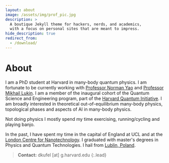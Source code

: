 ```yaml
---
layout: about
image: /assets/img/prof_pic.jpg
description: >
  A boutique Jekyll theme for hackers, nerds, and academics,
  with a focus on personal sites that are meant to impress.
hide_description: true
redirect_from:
  - /download/
---
```


# About

<!--author-->

<!-- ![Screenshot](assets/img/prof_pic.jpg){: width="250" height="80"} -->

<!-- <p style="text-align:center;"><img src="/assets/img/prof_pic.jpg" width="150"/></p> -->

I am a PhD student at Harvard in many-body quantum physics. I am fortunate to be currently working with [Professor Norman Yao](https://www.physics.harvard.edu/people/norman-y-yao) and [Professor Mikhail Lukin](https://www.physics.harvard.edu/people/facpages/lukin). I am a member of the inaugural cohort of the Quantum Science and Engineering program, part of the [Harvard Quantum Initiative](https://quantum.harvard.edu/). I am broadly interested in theoretical out-of-equilibrium many-body physics, topological phases and aspects of AI in many-body physics.

Not doing physics I mostly spend my time exercising, running/cycling and playing banjo.

In the past, I have spent my time in the capital of England at UCL and at the [London Centre for Nanotechnology](https://www.london-nano.com/). I graduated with master's degrees in Physics and Quantum Technologies. I hail from [Lublin, Poland](https://en.wikipedia.org/wiki/Lublin).

> **Contact:** dkufel [at] g.harvard.edu
{:.lead}

